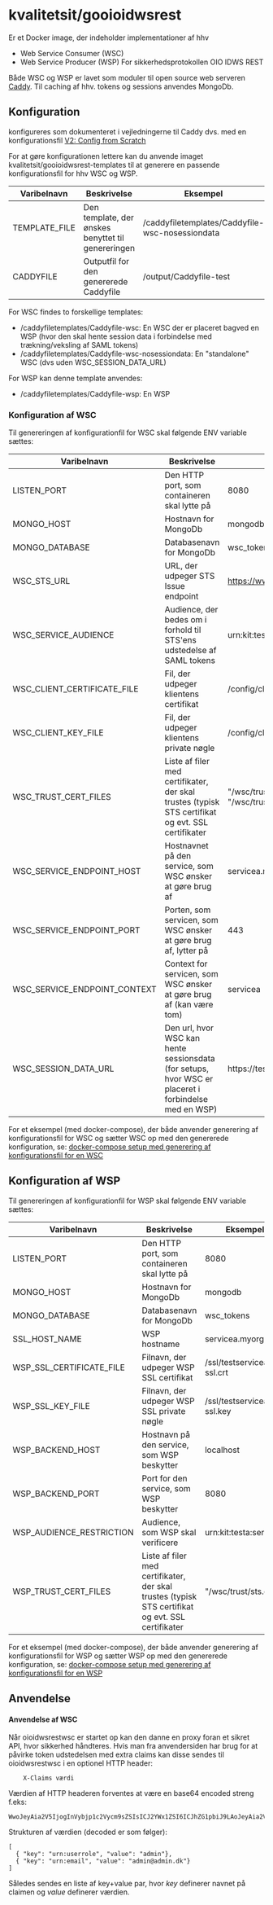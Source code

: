 # kvalitetsit/gooioidwsrest
Er et Docker image, der indeholder implementationer af hhv
* Web Service Consumer (WSC)
* Web Service Producer (WSP)
For sikkerhedsprotokollen OIO IDWS REST

Både WSC og WSP er lavet som moduler til open source web serveren [Caddy](https://caddyserver.com/).
Til caching af hhv. tokens og sessions anvendes MongoDb.

## Konfiguration
konfigureres som dokumenteret i vejledningerne til Caddy dvs. med en konfigurationsfil [V2: Config from Scratch](https://github.com/caddyserver/caddy/wiki/v2:-Config-from-Scratch)

For at gøre konfigurationen lettere kan du anvende imaget kvalitetsit/gooioidwsrest-templates til at generere en passende konfigurationsfil for hhv WSC og WSP.

Varibelnavn  | Beskrivelse | Eksempel |
------------ | ----------- | -------- |
TEMPLATE_FILE | Den template, der ønskes benyttet til genereringen | /caddyfiletemplates/Caddyfile-wsc-nosessiondata |
CADDYFILE | Outputfil for den genererede Caddyfile | /output/Caddyfile-test |

For WSC findes to forskellige templates:
* /caddyfiletemplates/Caddyfile-wsc: En WSC der er placeret bagved en WSP (hvor den skal hente session data i forbindelse med trækning/veksling af SAML tokens)
* /caddyfiletemplates/Caddyfile-wsc-nosessiondata: En "standalone" WSC (dvs uden WSC_SESSION_DATA_URL)

For WSP kan denne template anvendes:
* /caddyfiletemplates/Caddyfile-wsp: En WSP

### Konfiguration af WSC
Til genereringen af konfigurationfil for WSC skal følgende ENV variable sættes:

Varibelnavn                 | Beskrivelse                                    | Eksempel                             |
--------------------------- | ---------------------------------------------- | ------------------------------------ |
LISTEN_PORT                 | Den HTTP port, som containeren skal lytte på   | 8080                                 |
MONGO_HOST                  | Hostnavn for MongoDb | mongodb |
MONGO_DATABASE              | Databasenavn for MongoDb | wsc_tokens |
WSC_STS_URL                 | URL, der udpeger STS Issue endpoint            | https://www.myorg.dk/sts/service/sts |
WSC_SERVICE_AUDIENCE        | Audience, der bedes om i forhold til STS'ens udstedelse af SAML tokens | urn:kit:testa:servicea |
WSC_CLIENT_CERTIFICATE_FILE | Fil, der udpeger klientens certifikat | /config/client.cer |
WSC_CLIENT_KEY_FILE | Fil, der udpeger klientens private nøgle | /config/client.key |
WSC_TRUST_CERT_FILES | Liste af filer med certifikater, der skal trustes (typisk STS certifikat og evt. SSL certifikater | "/wsc/trust/sts.cer", "/wsc/trust/testssl.cer" |
WSC_SERVICE_ENDPOINT_HOST | Hostnavnet på den service, som WSC ønsker at gøre brug af | servicea.myorg.dk |
WSC_SERVICE_ENDPOINT_PORT | Porten, som servicen, som WSC ønsker at gøre brug af, lytter på | 443 |
WSC_SERVICE_ENDPOINT_CONTEXT | Context for servicen, som WSC ønsker at gøre brug af (kan være tom) | servicea |
WSC_SESSION_DATA_URL | Den url, hvor WSC kan hente sessionsdata (for setups, hvor WSC er placeret i forbindelse med en WSP) | https://testservicea |

For et eksempel (med docker-compose), der både anvender generering af konfigurationsfil for WSC og sætter WSC op med den genererede konfiguration, se: 
[docker-compose setup med generering af konfigurationsfil for en WSC](./testgooioidwsrest/docker-compose-wsc.yml)

## Konfiguration af WSP
Til genereringen af konfigurationfil for WSP skal følgende ENV variable sættes:

Varibelnavn                 | Beskrivelse                                    | Eksempel                             |
--------------------------- | ---------------------------------------------- | ------------------------------------ |
LISTEN_PORT                 | Den HTTP port, som containeren skal lytte på   | 8080                                 |
MONGO_HOST                  | Hostnavn for MongoDb | mongodb |
MONGO_DATABASE              | Databasenavn for MongoDb | wsc_tokens |
SSL_HOST_NAME               | WSP hostname            | servicea.myorg.dk |
WSP_SSL_CERTIFICATE_FILE    | Filnavn, der udpeger WSP SSL certifikat | /ssl/testserviceaa-ssl.crt |
WSP_SSL_KEY_FILE            | Filnavn, der udpeger WSP SSL private nøgle | /ssl/testserviceaa-ssl.key |
WSP_BACKEND_HOST            | Hostnavn på den service, som WSP beskytter | localhost |
WSP_BACKEND_PORT            | Port for den service, som WSP beskytter | 8080 |
WSP_AUDIENCE_RESTRICTION    | Audience, som WSP skal verificere | urn:kit:testa:servicea |
WSP_TRUST_CERT_FILES | Liste af filer med certifikater, der skal trustes (typisk STS certifikat og evt. SSL certifikater | "/wsc/trust/sts.cer" |

For et eksempel (med docker-compose), der både anvender generering af konfigurationsfil for WSP og sætter WSP op med den genererede konfiguration, se: 
[docker-compose setup med generering af konfigurationsfil for en WSP](./testgooioidwsrest/docker-compose-wsp.yml)

## Anvendelse 

#### Anvendelse af WSC
Når oioidwsrestwsc er startet op kan den danne en proxy foran et sikret API, hvor sikkerhed håndteres.
Hvis man fra anvendersiden har brug for at påvirke token udstedelsen med extra claims kan disse sendes til oioidwsrestwsc i en optionel HTTP header:
```
	X-Claims værdi
```

Værdien af HTTP headeren forventes at være en base64 encoded streng f.eks:
```
WwoJeyAia2V5IjogInVybjp1c2Vycm9sZSIsICJ2YWx1ZSI6ICJhZG1pbiJ9LAoJeyAia2V5IjogInVybjplbWFpbCIsICJ2YWx1ZSI6ICJhZG1pbkBhZG1pbi5kayJ9Cl0=
```

Strukturen af værdien (decoded er som følger):
```
[
  { "key": "urn:userrole", "value": "admin"},
  { "key": "urn:email", "value": "admin@admin.dk"}
]

```

Således sendes en liste af key+value par, hvor *key* definerer navnet på claimen og *value* definerer værdien. 

